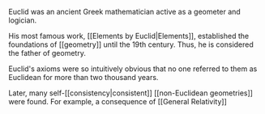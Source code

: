 Euclid was an ancient Greek mathematician active as a geometer and logician.

His most famous work, [[Elements by Euclid|Elements]], established the foundations of [[geometry]] until the 19th century. Thus, he is considered the father of geometry.

Euclid's axioms were so intuitively obvious that no one referred to them as Euclidean for more than two thousand years.

Later, many self-[[consistency|consistent]] [[non-Euclidean geometries]] were found. For example, a consequence of [[General Relativity]]